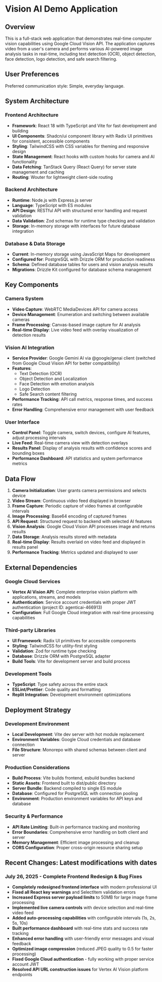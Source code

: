 # Vision AI Demo Application

## Overview

This is a full-stack web application that demonstrates real-time computer vision capabilities using Google Cloud Vision API. The application captures video from a user's camera and performs various AI-powered image analysis tasks in real-time, including text detection (OCR), object detection, face detection, logo detection, and safe search filtering.

## User Preferences

Preferred communication style: Simple, everyday language.

## System Architecture

### Frontend Architecture
- **Framework**: React 18 with TypeScript and Vite for fast development and building
- **UI Components**: Shadcn/ui component library with Radix UI primitives for consistent, accessible components
- **Styling**: TailwindCSS with CSS variables for theming and responsive design
- **State Management**: React hooks with custom hooks for camera and AI functionality
- **Data Fetching**: TanStack Query (React Query) for server state management and caching
- **Routing**: Wouter for lightweight client-side routing

### Backend Architecture
- **Runtime**: Node.js with Express.js server
- **Language**: TypeScript with ES modules
- **API Design**: RESTful API with structured error handling and request validation
- **Data Validation**: Zod schemas for runtime type checking and validation
- **Storage**: In-memory storage with interfaces for future database integration

### Database & Data Storage
- **Current**: In-memory storage using JavaScript Maps for development
- **Configured for**: PostgreSQL with Drizzle ORM for production readiness
- **Schema**: Defined database tables for users and vision analysis results
- **Migrations**: Drizzle Kit configured for database schema management

## Key Components

### Camera System
- **Video Capture**: WebRTC MediaDevices API for camera access
- **Device Management**: Enumeration and switching between available cameras
- **Frame Processing**: Canvas-based image capture for AI analysis
- **Real-time Display**: Live video feed with overlay visualization of detection results

### Vision AI Integration
- **Service Provider**: Google Gemini AI via @google/genai client (switched from Google Cloud Vision API for better compatibility)
- **Features**: 
  - Text Detection (OCR)
  - Object Detection and Localization
  - Face Detection with emotion analysis
  - Logo Detection
  - Safe Search content filtering
- **Performance Tracking**: API call metrics, response times, and success rates
- **Error Handling**: Comprehensive error management with user feedback

### User Interface
- **Control Panel**: Toggle camera, switch devices, configure AI features, adjust processing intervals
- **Live Feed**: Real-time camera view with detection overlays
- **Results Panel**: Display of analysis results with confidence scores and bounding boxes
- **Performance Dashboard**: API statistics and system performance metrics

## Data Flow

1. **Camera Initialization**: User grants camera permissions and selects device
2. **Video Stream**: Continuous video feed displayed in browser
3. **Frame Capture**: Periodic capture of video frames at configurable intervals
4. **Image Processing**: Base64 encoding of captured frames
5. **API Request**: Structured request to backend with selected AI features
6. **Vision Analysis**: Google Cloud Vision API processes image and returns results
7. **Data Storage**: Analysis results stored with metadata
8. **Real-time Display**: Results overlaid on video feed and displayed in results panel
9. **Performance Tracking**: Metrics updated and displayed to user

## External Dependencies

### Google Cloud Services  
- **Vertex AI Vision API**: Complete enterprise vision platform with applications, streams, and models
- **Authentication**: Service account credentials with proper JWT authentication (project ID: agenticai-466913)
- **Configuration**: Full Google Cloud integration with real-time processing capabilities

### Third-party Libraries
- **UI Framework**: Radix UI primitives for accessible components
- **Styling**: TailwindCSS for utility-first styling
- **Validation**: Zod for runtime type checking
- **Database**: Drizzle ORM with PostgreSQL adapter
- **Build Tools**: Vite for development server and build process

### Development Tools
- **TypeScript**: Type safety across the entire stack
- **ESLint/Prettier**: Code quality and formatting
- **Replit Integration**: Development environment optimizations

## Deployment Strategy

### Development Environment
- **Local Development**: Vite dev server with hot module replacement
- **Environment Variables**: Google Cloud credentials and database connection
- **File Structure**: Monorepo with shared schemas between client and server

### Production Considerations
- **Build Process**: Vite builds frontend, esbuild bundles backend
- **Static Assets**: Frontend built to dist/public directory
- **Server Bundle**: Backend compiled to single ES module
- **Database**: Configured for PostgreSQL with connection pooling
- **Environment**: Production environment variables for API keys and database

### Security & Performance
- **API Rate Limiting**: Built-in performance tracking and monitoring
- **Error Boundaries**: Comprehensive error handling on both client and server
- **Memory Management**: Efficient image processing and cleanup
- **CORS Configuration**: Proper cross-origin resource sharing setup

## Recent Changes: Latest modifications with dates

### July 26, 2025 - Complete Frontend Redesign & Bug Fixes
- **Completely redesigned frontend interface** with modern professional UI
- **Fixed all React key warnings** and SelectItem validation errors
- **Increased Express server payload limits** to 50MB for large image frame processing
- **Implemented live camera controls** with device selection and real-time video feed
- **Added auto-processing capabilities** with configurable intervals (1s, 2s, 5s, 10s)
- **Built performance dashboard** with real-time stats and success rate tracking
- **Enhanced error handling** with user-friendly error messages and visual feedback
- **Optimized image compression** (reduced JPEG quality to 0.5 for faster processing)
- **Fixed Google Cloud authentication** - fully working with proper service account JWT
- **Resolved API URL construction issues** for Vertex AI Vision platform endpoints